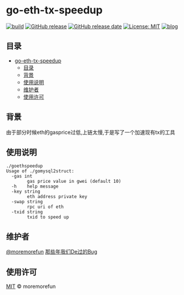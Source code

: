 # go-eth-tx-speedup

[![build](https://github.com/moremorefun/go-eth-tx-speedup/workflows/build/badge.svg)](https://github.com/moremorefun/go-eth-tx-speedup/actions?query=workflow%3Abuild)
[![GitHub release](https://img.shields.io/github/tag/moremorefun/go-eth-tx-speedup.svg?label=release)](https://github.com/moremorefun/go-eth-tx-speedup/releases)
[![GitHub release date](https://img.shields.io/github/release-date/moremorefun/go-eth-tx-speedup.svg)](https://github.com/moremorefun/go-eth-tx-speedup/releases)
[![License: MIT](https://img.shields.io/badge/License-MIT-brightgreen.svg)](https://github.com/moremorefun/go-eth-tx-speedup/blob/master/LICENSE)
[![blog](https://img.shields.io/badge/blog-@moremorefun-brightgreen.svg)](https://www.jidangeng.com)


## 目录

- [go-eth-tx-speedup](#go-eth-tx-speedup)
  - [目录](#目录)
  - [背景](#背景)
  - [使用说明](#使用说明)
  - [维护者](#维护者)
  - [使用许可](#使用许可)

## 背景

由于部分时候eth的gasprice过低,上链太慢,于是写了一个加速现有tx的工具


## 使用说明

```
./goethspeedup
Usage of ./gomysql2struct:
  -gas int
    	gas price value in gwei (default 10)
  -h	help message
  -key string
    	eth address private key
  -swap string
    	rpc uri of eth
  -txid string
    	txid to speed up
```
   
## 维护者

[@moremorefun](https://github.com/moremorefun)
[那些年我们De过的Bug](https://www.jidangeng.com)

## 使用许可

[MIT](LICENSE) © moremorefun
